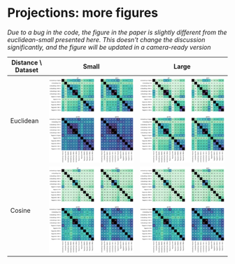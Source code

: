 # Projections: more figures

*Due to a bug in the code, the figure in the paper is slightly different from the euclidean-small presented here. This doesn't change the discussion significantly, and the figure will be updated in a camera-ready version*

| Distance \ Dataset | Small | Large |
| --- | --- | --- | 
| Euclidean | ![Similarity matrix](euclidean-small.png) | ![Similarity matrix](euclidean-large.png)  | 
| Cosine    | ![Similarity matrix](cosine-small.png)    | ![Similarity matrix](cosine-small.png)     | 
